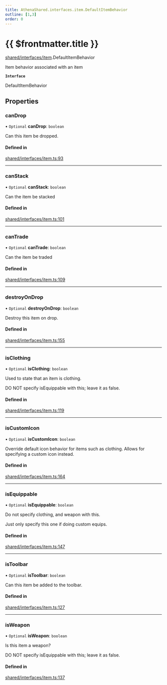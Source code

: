 ```yaml
---
title: AthenaShared.interfaces.item.DefaultItemBehavior
outline: [1,3]
order: 0
---
```


# {{ $frontmatter.title }}


[shared/interfaces/item](../modules/shared_interfaces_item.md).DefaultItemBehavior

Item behavior associated with an item

**`Interface`**

DefaultItemBehavior

## Properties

### canDrop

• `Optional` **canDrop**: `boolean`

Can this item be dropped.

#### Defined in

[shared/interfaces/item.ts:93](https://github.com/Stuyk/altv-athena/blob/e54c59d/src/core/shared/interfaces/item.ts#L93)

___

### canStack

• `Optional` **canStack**: `boolean`

Can the item be stacked

#### Defined in

[shared/interfaces/item.ts:101](https://github.com/Stuyk/altv-athena/blob/e54c59d/src/core/shared/interfaces/item.ts#L101)

___

### canTrade

• `Optional` **canTrade**: `boolean`

Can the item be traded

#### Defined in

[shared/interfaces/item.ts:109](https://github.com/Stuyk/altv-athena/blob/e54c59d/src/core/shared/interfaces/item.ts#L109)

___

### destroyOnDrop

• `Optional` **destroyOnDrop**: `boolean`

Destroy this item on drop.

#### Defined in

[shared/interfaces/item.ts:155](https://github.com/Stuyk/altv-athena/blob/e54c59d/src/core/shared/interfaces/item.ts#L155)

___

### isClothing

• `Optional` **isClothing**: `boolean`

Used to state that an item is clothing.

DO NOT specify isEquippable with this; leave it as false.

#### Defined in

[shared/interfaces/item.ts:119](https://github.com/Stuyk/altv-athena/blob/e54c59d/src/core/shared/interfaces/item.ts#L119)

___

### isCustomIcon

• `Optional` **isCustomIcon**: `boolean`

Override default icon behavior for items such as clothing.
Allows for specifying a custom icon instead.

#### Defined in

[shared/interfaces/item.ts:164](https://github.com/Stuyk/altv-athena/blob/e54c59d/src/core/shared/interfaces/item.ts#L164)

___

### isEquippable

• `Optional` **isEquippable**: `boolean`

Do not specify clothing, and weapon with this.

Just only specify this one if doing custom equips.

#### Defined in

[shared/interfaces/item.ts:147](https://github.com/Stuyk/altv-athena/blob/e54c59d/src/core/shared/interfaces/item.ts#L147)

___

### isToolbar

• `Optional` **isToolbar**: `boolean`

Can this item be added to the toolbar.

#### Defined in

[shared/interfaces/item.ts:127](https://github.com/Stuyk/altv-athena/blob/e54c59d/src/core/shared/interfaces/item.ts#L127)

___

### isWeapon

• `Optional` **isWeapon**: `boolean`

Is this item a weapon?

DO NOT specify isEquippable with this; leave it as false.

#### Defined in

[shared/interfaces/item.ts:137](https://github.com/Stuyk/altv-athena/blob/e54c59d/src/core/shared/interfaces/item.ts#L137)
